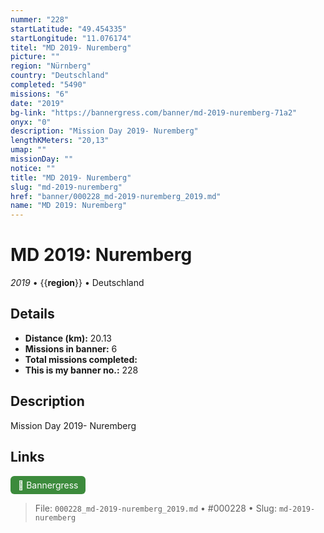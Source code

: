```yaml
---
nummer: "228"
startLatitude: "49.454335"
startLongitude: "11.076174"
titel: "MD 2019- Nuremberg"
picture: ""
region: "Nürnberg"
country: "Deutschland"
completed: "5490"
missions: "6"
date: "2019"
bg-link: "https://bannergress.com/banner/md-2019-nuremberg-71a2"
onyx: "0"
description: "Mission Day 2019- Nuremberg"
lengthKMeters: "20,13"
umap: ""
missionDay: ""
notice: ""
title: "MD 2019- Nuremberg"
slug: "md-2019-nuremberg"
href: "banner/000228_md-2019-nuremberg_2019.md"
name: "MD 2019: Nuremberg"
---
```

# MD 2019: Nuremberg

*2019* • {{__region__}} • Deutschland





## Details
- **Distance (km):** 20.13
- **Missions in banner:** 6
- **Total missions completed:** 
- **This is my banner no.:** 228



## Description
Mission Day 2019- Nuremberg



## Links
<a href="https://bannergress.com/banner/md-2019-nuremberg-71a2" target="_blank" style="display:inline-block;margin-right:8px;padding:6px 12px;background:#3c8b3c;color:#fff;text-decoration:none;border-radius:6px;">🔗 Bannergress</a>



> File: `000228_md-2019-nuremberg_2019.md` • #000228 • Slug: `md-2019-nuremberg`

